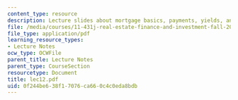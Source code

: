 ```yaml
---
content_type: resource
description: Lecture slides about mortgage basics, payments, yields, and values.
file: /media/courses/11-431j-real-estate-finance-and-investment-fall-2006/0f244be638f17076ca660c4c0eda8bdb_lec12.pdf
file_type: application/pdf
learning_resource_types:
- Lecture Notes
ocw_type: OCWFile
parent_title: Lecture Notes
parent_type: CourseSection
resourcetype: Document
title: lec12.pdf
uid: 0f244be6-38f1-7076-ca66-0c4c0eda8bdb
---
```

